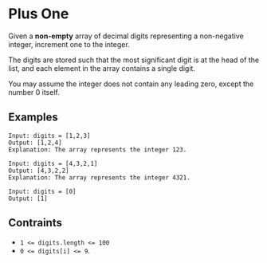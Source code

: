 # Plus One
Given a **non-empty** array of decimal digits representing a non-negative integer, increment one to the integer.

The digits are stored such that the most significant digit is at the head of the list, and each element in the array contains a single digit.

You may assume the integer does not contain any leading zero, except the number 0 itself.
## Examples
```
Input: digits = [1,2,3]
Output: [1,2,4]
Explanation: The array represents the integer 123.
```
```
Input: digits = [4,3,2,1]
Output: [4,3,2,2]
Explanation: The array represents the integer 4321.
```
```
Input: digits = [0]
Output: [1]
```
## Contraints
* ```1 <= digits.length <= 100```
* ```0 <= digits[i] <= 9```.
